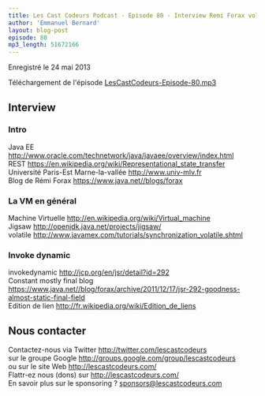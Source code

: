 ```yaml
---
title: Les Cast Codeurs Podcast - Episode 80 - Interview Remi Forax volet 1 - la machine virtuelle
author: 'Emmanuel Bernard'
layout: blog-post
episode: 80
mp3_length: 51672166
---
```

Enregistré le 24 mai 2013

Téléchargement de l'épisode [LesCastCodeurs-Episode-80.mp3](http://traffic.libsyn.com/lescastcodeurs/LesCastCodeurs-Episode-80.mp3)

## Interview

### Intro

Java EE <http://www.oracle.com/technetwork/java/javaee/overview/index.html>  
REST <https://en.wikipedia.org/wiki/Representational_state_transfer>  
Université Paris-Est Marne-la-vallée <http://www.univ-mlv.fr>  
Blog de Rémi Forax <https://www.java.net//blogs/forax>  

### La VM en général

Machine Virtuelle <http://en.wikipedia.org/wiki/Virtual_machine>  
Jigsaw <http://openjdk.java.net/projects/jigsaw/>  
volatile <http://www.javamex.com/tutorials/synchronization_volatile.shtml>  

### Invoke dynamic

invokedynamic <http://jcp.org/en/jsr/detail?id=292>  
Constant mostly final blog <https://www.java.net//blog/forax/archive/2011/12/17/jsr-292-goodness-almost-static-final-field>  
Edition de lien <http://fr.wikipedia.org/wiki/Edition_de_liens>  

## Nous contacter

Contactez-nous via Twitter <http://twitter.com/lescastcodeurs>  
sur le groupe Google <http://groups.google.com/group/lescastcodeurs>  
ou sur le site Web <http://lescastcodeurs.com/>  
Flattr-ez nous (dons) sur <http://lescastcodeurs.com/>  
En savoir plus sur le sponsoring ? sponsors@lescastcodeurs.com
